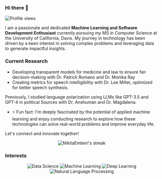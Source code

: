 <!--
**NikitaEmberi/NikitaEmberi** is a ✨ _special_ ✨ repository because its `README.md` (this file) appears on your GitHub profile.

Here are some ideas to get you started:

- 🔭 I’m currently working on ...
- 🌱 I’m currently learning ...
- 👯 I’m looking to collaborate on ...
- 🤔 I’m looking for help with ...
- 💬 Ask me about ...
- 📫 How to reach me: ...
- 😄 Pronouns: ...
- ⚡ Fun fact: ...
-->
### Hi there 👋
<p align="left"> 
  <img src="https://komarev.com/ghpvc/?username=NikitaEmberi&label=Profile%20views&color=0e75b6&style=flat" alt="Profile views" />
</p>

I am a passionate and dedicated **Machine Learning and Software Development Enthusiast** currently pursuing my MS in Computer Science at the University of California, Davis. 
My journey in technology has been driven by a keen interest in solving complex problems and leveraging data to generate impactful insights.

### Current Research
- Developing transparent models for medicine and law to ensure fair decision-making with Dr. Patrick Romano and Dr. Monika Ray
- Creating metrics for speech intelligibility with Dr. Lee Miller, optimized for better speech synthesis.
  
Previously, I studied language polarization using LLMs like GPT-3.5 and GPT-4 in political Sources with Dr. Anshuman and Dr. Magdalena.
 
- ⚡ Fun fact: I'm deeply fascinated by the potential of applied machine learning and enjoy conducting research to explore how these technologies can solve real-world problems and improve everyday life.

Let's connect and innovate together!

<!--
<p align="center"> 
 <img src="https://github-readme-stats.vercel.app/api?username=NikitaEmberi&show_icons=true&theme=gotham&hide_border=true&background=060A0CD0" alt="NikitaEmberi" />
</p>


<p align="center">
<a href="https://github.com/NikitaEmberi">
    <img align="center" height="175px"  src="https://github-readme-stats.vercel.app/api/top-langs/?username=NikitaEmberi&text_color=FFFFFF&bg_color=000000&title_color=94b4a4&langs_count=15&layout=compact&hide_border=true" />
  </a>
</p>
-->
 <p align="center">
 <img title="🔥 Get streak stats for your profile at git.io/streak-stats" alt="NikitaEmberi's streak" src="https://github-readme-streak-stats.herokuapp.com/?user=NikitaEmberi&hide_border=true&theme=gotham&background=060A0CD0" />
</p>

### Interests
<p align="center">
  <img src="https://img.shields.io/badge/Data%20Science-%230A0?style=for-the-badge&logo=data-science&logoColor=white" alt="Data Science" />
  <img src="https://img.shields.io/badge/Machine%20Learning-%231572B6?style=for-the-badge&logo=machine-learning&logoColor=white" alt="Machine Learning" />
  <img src="https://img.shields.io/badge/Deep%20Learning-%23E34F26?style=for-the-badge&logo=deep-learning&logoColor=white" alt="Deep Learning" />
  <img src="https://img.shields.io/badge/Natural%20Language%20Processing-%23FFA500?style=for-the-badge&logo=natural-language-processing&logoColor=white" alt="Natural Language Processing" />
</p>




